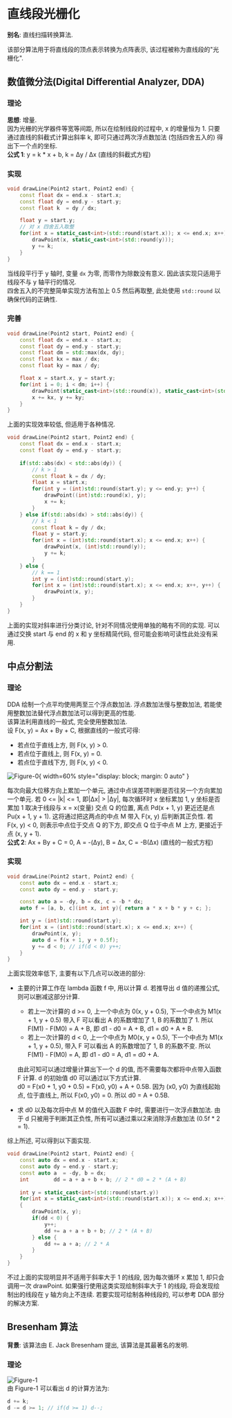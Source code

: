 # 直线段光栅化

**别名**: 直线扫描转换算法.

该部分算法用于将直线段的顶点表示转换为点阵表示, 该过程被称为直线段的"光栅化".

## 数值微分法(Digital Differential Analyzer, DDA)

### 理论

**思想**: 增量.  
因为光栅的光学器件等宽等间距, 所以在绘制线段的过程中, x 的增量恒为 1. 只要通过直线的斜截式计算出斜率 k, 即可只通过两次浮点数加法 (包括四舍五入的) 得出下一个点的坐标.  
**公式 1**: y = k * x + b, k = Δy / Δx (直线的斜截式方程)

### 实现

```cpp
void drawLine(Point2 start, Point2 end) {
    const float dx = end.x - start.x;
    const float dy = end.y - start.y;
    const float k  = dy / dx;

    float y = start.y;
    // 对 x 四舍五入取整
    for(int x = static_cast<int>(std::round(start.x)); x <= end.x; x++) {
        drawPoint(x, static_cast<int>(std::round(y)));
        y += k;
    }
}
```

当线段平行于 y 轴时, 变量 `dx` 为零, 而零作为除数没有意义. 因此该实现只适用于线段不与 y 轴平行的情况.  
四舍五入的不完整简单实现方法有加上 0.5 然后再取整, 此处使用 `std::round` 以确保代码的正确性.

### 完善

```cpp
void drawLine(Point2 start, Point2 end) {
    const float dx = end.x - start.x;
    const float dy = end.y - start.y;
    const float dm = std::max(dx, dy);
    const float kx = max / dx;
    const float ky = max / dy;

    float x = start.x, y = start.y;
    for(int i = 0; i < dm; i++) {
        drawPoint(static_cast<int>(std::round(x)), static_cast<int>(std::round(y)));
        x += kx, y += ky;
    }
}
```

上面的实现效率较低, 但适用于各种情况.

```cpp
void drawLine(Point2 start, Point2 end) {
    const float dx = end.x - start.x;
    const float dy = end.y - start.y;
    
    if(std::abs(dx) < std::abs(dy)) {
        // k > 1
        const float k = dx / dy;
        float x = start.x;
        for(int y = (int)std::round(start.y); y <= end.y; y++) {
            drawPoint((int)std::round(x), y);
            x += k;
        }
    } else if(std::abs(dx) > std::abs(dy)) {
        // k < 1
        const float k = dy / dx;
        float y = start.y;
        for(int x = (int)std::round(start.x); x <= end.x; x++) {
            drawPoint(x, (int)std::round(y));
            y += k;
        }
    } else {
        // k == 1
        int y = (int)std::round(start.y);
        for(int x = (int)std::round(start.x); x <= end.x; x++, y++) {
            drawPoint(x, y);
        }
    }
}
```

上面的实现对斜率进行分类讨论, 针对不同情况使用单独的略有不同的实现. 可以通过交换 start 与 end 的 x 和 y 坐标精简代码, 但可能会影响可读性此处没有采用.

## 中点分割法

### 理论

DDA 绘制一个点平均使用两至三个浮点数加法. 浮点数加法慢与整数加法, 若能使用整数加法替代浮点数加法可以得到更高的性能.  
该算法利用直线的一般式, 完全使用整数加法.  
设 F(x, y) = Ax + By + C, 根据直线的一般式可得:

- 若点位于直线上方, 则 F(x, y) > 0.
- 若点位于直线上, 则 F(x, y) = 0.
- 若点位于直线下方, 则 F(x, y) < 0.

![Figure-0](assets/中点分割法.webp){ width=60% style="display: block; margin: 0 auto" }  

每次向最大位移方向上累加一个单元, 通过中点误差项判断是否往另一个方向累加一个单元. 若 0 <= |k| <= 1, 即|Δx| > |Δy|, 每次循环时 x 坐标累加 1, y 坐标是否累加 1 取决于线段与 x = x(变量) 交点 Q 的位置, 离点 Pd(x + 1, y) 更近还是点 Pu(x + 1, y + 1). 这将通过把这两点的中点 M 带入 F(x, y) 后判断其正负性. 若 F(x, y) < 0, 则表示中点位于交点 Q 的下方, 即交点 Q 位于中点 M 上方, 更接近于点 (x, y + 1).  
**公式 2**: Ax + By + C = 0, A = -(Δy), B = Δx, C = -B(Δx) (直线的一般式方程)  

### 实现

```cpp
void drawLine(Point2 start, Point2 end) {
    const auto dx = end.x - start.x;
    const auto dy = end.y - start.y;

    const auto a = -dy, b = dx, c = -b * dx;
    auto f = [a, b, c](int x, int y){ return a * x + b * y + c; };

    int y = (int)std::round(start.y);
    for(int x = (int)std::round(start.x); x <= end.x; x++) {
        drawPoint(x, y);
        auto d = f(x + 1, y + 0.5f);
        y += d < 0; // if(d < 0) y++;
    }
}
```

上面实现效率低下, 主要有以下几点可以改进的部分:

- 主要的计算工作在 lambda 函数 f 中, 用以计算 d. 若推导出 d 值的递推公式, 则可以删减这部分计算.  
  - 若上一次计算的 d >= 0, 上一个中点为 0(x, y + 0.5), 下一个中点为 M1(x + 1, y + 0.5) 带入 F 可以看出 A 的系数增加了 1, B 的系数加了 1. 所以 F(M1) - F(M0) = A + B, 即 d1 - d0 = A + B, d1 = d0 + A + B.
  - 若上一次计算的 d < 0, 上一个中点为 M0(x, y + 0.5), 下一个中点为 M1(x + 1, y + 0.5), 带入 F 可以看出 A 的系数增加了 1, B 的系数不变. 所以 F(M1) - F(M0) = A, 即 d1 - d0 = A, d1 = d0 + A.

  由此可知可以通过增量计算出下一个 d 的值, 而不需要每次都将中点带入函数 F 计算. d 的初始值 d0 可以通过以下方式计算.  
  d0 = F(x0 + 1, y0 + 0.5) = F(x0, y0) + A + 0.5B.
  因为 (x0, y0) 为直线起始点, 位于直线上, 所以 F(x0, y0) = 0. 所以 d0 = A + 0.5B.
- 求 d0 以及每次将中点 M 的值代入函数 F 中时, 需要进行一次浮点数加法. 由于 d 只被用于判断其正负性, 所有可以通过乘以2来消除浮点数加法 (0.5f * 2 = 1).

综上所述, 可以得到以下面实现.

```cpp
void drawLine(Point2 start, Point2 end) {
    const auto dx = end.x - start.x;
    const auto dy = end.y - start.y;
    const auto a  = -dy, b = dx;
    int        dd = a + a + b + b; // 2 * d0 = 2 * (A + B)
    
    int y = static_cast<int>(std::round(start.y))
    for(int x = static_cast<int>(std::round(start.x)); x <= end.x; x++)
    {
        drawPoint(x, y);
        if(dd < 0) {
            y++;
            dd += a + a + b + b; // 2 * (A + B)
        } else {
            dd += a + a; // 2 * A
        }
    }
}
```

不过上面的实现明显并不适用于斜率大于 1 的线段, 因为每次循环 x 累加 1, 却只会调用一次 drawPoint. 如果强行使用这类实现绘制斜率大于 1 的线段, 将会发现绘制出的线段在 y 轴方向上不连续. 若要实现可绘制各种线段的, 可以参考 DDA 部分的解决方案.  

## Bresenham 算法

**背景**: 该算法由 E. Jack Bresenham 提出, 该算法是其最著名的发明.  

### 理论

![Figure-1](assets/Bresenham.webp)  
由 Figure-1 可以看出 d 的计算方法为:

```cpp
d += k;
d -= d >= 1; // if(d >= 1) d--;
```
